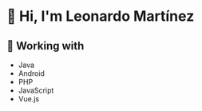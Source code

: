 # 👋 Hi, I'm Leonardo Martínez

## 👾 Working with
- Java
- Android
- PHP
- JavaScript
- Vue.js
<!---
hleonardoms/hleonardoms is a ✨ special ✨ repository because its `README.md` (this file) appears on your GitHub profile.
You can click the Preview link to take a look at your changes.
--->
